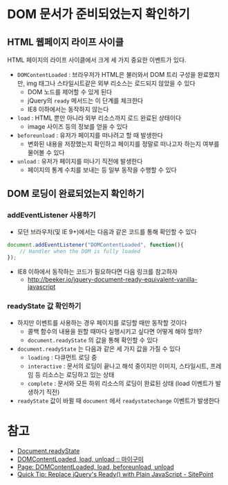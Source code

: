 # DOM 문서가 준비되었는지 확인하기

## HTML 웹페이지 라이프 사이클

HTML 페이지의 라이프 사이클에서 크게 세 가지 중요한 이벤트가 있다.

- `DOMContentLoaded` : 브라우저가 HTML은 불러와서 DOM 트리 구성을 완료했지만, img 태그나 스타일시트같은 외부 리소스는 로드되지 않았을 수 있다
    - DOM 노드를 제어할 수 있게 된다
    - jQuery의 `ready` 메서드는 이 단계를 체크한다
    - IE8 이하에서는 동작하지 않는다
- `load` : HTML 뿐만 아니라 외부 리소스까지 로드 완료된 상태이다
    - image 사이즈 등의 정보를 얻을 수 있다
- `beforeunload` : 유저가 페이지를 떠나려고 할 때 발생한다
    - 변화된 내용을 저장했는지 확인하고 페이지를 정말로 떠나고자 하는지 여부를 물어볼 수 있다
- `unload` : 유저가 페이지를 떠나기 직전에 발생한다
    - 페이지의 통계 수치를 보내는 등 일부 동작을 수행할 수 있다


## DOM 로딩이 완료되었는지 확인하기

### addEventListener 사용하기

- 모던 브라우저(및 IE 9+)에서는 다음과 같은 코드를 통해 확인할 수 있다

```javascript
document.addEventListener("DOMContentLoaded", function(){
    // Handler when the DOM is fully loaded
});
```

- IE8 이하에서 동작하는 코드가 필요하다면 다음 링크를 참고하자
    - <http://beeker.io/jquery-document-ready-equivalent-vanilla-javascript>


### readyState 값 확인하기

- 하지만 이벤트를 사용하는 경우 페이지를 로딩할 때만 동작할 것이다
    - 콜백 함수의 내용을 원할 때마다 실행시키고 싶다면 어떻게 해야 할까?
    - `document.readyState` 의 값을 통해 확인할 수 있다
- `document.readyState` 는 다음과 같은 세 가지 값을 가질 수 있다
    - `loading` : 다큐먼트 로딩 중
    - `interactive` : 문서의 로딩이 끝나고 해석 중이지만 이미지, 스타일시트, 프레임 등 리소스는 로딩하고 있는 상태
    - `complete` : 문서와 모든 하위 리소스의 로딩이 완료된 상태 (load 이벤트가 발생하기 직전)
- `readyState` 값이 바뀔 때 `document` 에서 `readystatechange` 이벤트가 발생한다


# 참고

- [Document.readyState](https://developer.mozilla.org/ko/docs/Web/API/Document/readyState)
- [DOMContentLoaded, load, unload :: 마이구미](https://mygumi.tistory.com/281)
- [Page: DOMContentLoaded, load, beforeunload, unload](http://javascript.info/onload-ondomcontentloaded)
- [Quick Tip: Replace jQuery's Ready() with Plain JavaScript - SitePoint](https://www.sitepoint.com/jquery-document-ready-plain-javascript/)
